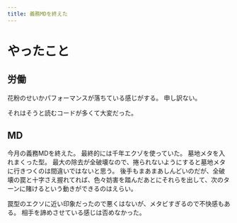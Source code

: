 ```yaml
---
title: 義務MDを終えた
---
```


# やったこと

## 労働

花粉のせいかパフォーマンスが落ちている感じがする。
申し訳ない。

それはそうと読むコードが多くて大変だった。

## MD

今月の義務MDを終えた。
最終的には千年エクゾを使っていた。
墓地メタを入れまくった型。
最大の除去が全破壊なので、捲られないようにすると墓地メタに行きつくのは間違いではないと思う。
後手もまあまあしんどいのだが、全破壊の罠と十字さえ握れてれば、色々妨害を踏んだあとにそれらを出して、次のターンに賭けるという動きができるのはえらい。

罠型のエクソに近い印象だったので悪くはないが、メタビすぎるので不快感もある。
相手を諦めさせている感じは否めなかった。
